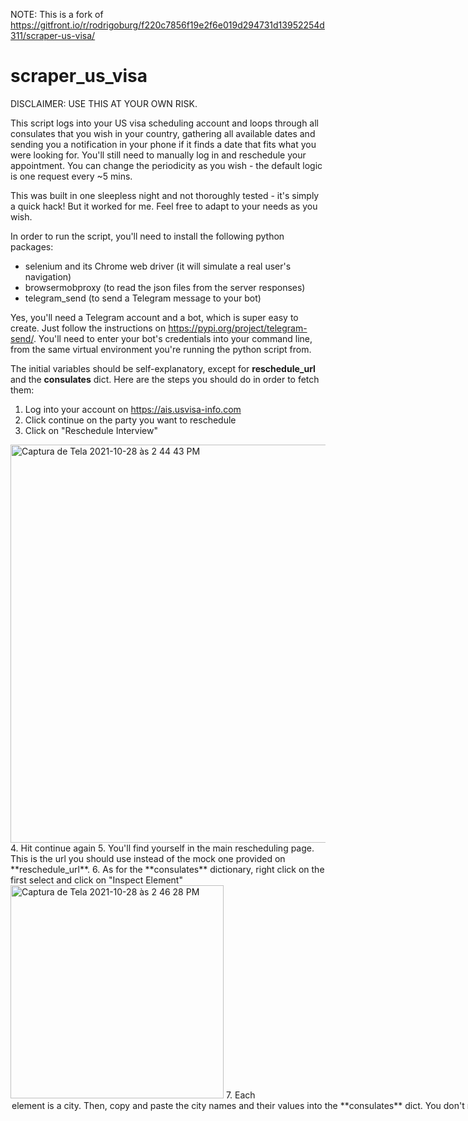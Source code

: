 NOTE: This is a fork of https://gitfront.io/r/rodrigoburg/f220c7856f19e2f6e019d294731d13952254d311/scraper-us-visa/

# scraper_us_visa

DISCLAIMER: USE THIS AT YOUR OWN RISK. 

This script logs into your US visa scheduling account and loops through all consulates that you wish in your country, gathering all available dates and sending you a notification in your phone if it finds a date that fits what you were looking for. You'll still need to manually log in and reschedule your appointment. You can change the periodicity as you wish - the default logic is one request every ~5 mins.

This was built in one sleepless night and not thoroughly tested - it's simply a quick hack! But it worked for me. Feel free to adapt to your needs as you wish.

In order to run the script, you'll need to install the following python packages: 
- selenium and its Chrome web driver (it will simulate a real user's navigation)
- browsermobproxy (to read the json files from the server responses)
- telegram_send (to send a Telegram message to your bot)

Yes, you'll need a Telegram account and a bot, which is super easy to create. Just follow the instructions on https://pypi.org/project/telegram-send/. You'll need to enter your bot's credentials into your command line, from the same virtual environment you're running the python script from.

The initial variables should be self-explanatory, except for **reschedule_url** and the **consulates** dict. Here are the steps you should do in order to fetch them:

1. Log into your account on https://ais.usvisa-info.com
2. Click continue on the party you want to reschedule
3. Click on "Reschedule Interview"
<img width="637" alt="Captura de Tela 2021-10-28 às 2 44 43 PM" src="https://user-images.githubusercontent.com/4325876/139318253-31dead80-676f-439c-bfd1-3c2100f16db3.png">
4. Hit continue again
5. You'll find yourself in the main rescheduling page. This is the url you should use instead of the mock one provided on **reschedule_url**.
6. As for the **consulates** dictionary, right click on the first select and click on "Inspect Element" 
<img width="341" alt="Captura de Tela 2021-10-28 às 2 46 28 PM" src="https://user-images.githubusercontent.com/4325876/139318555-e6f22771-1f77-49f5-be50-f95195e15767.png">
7. Each <option> element is a city. Then, copy and paste the city names and their values into the **consulates** dict. You don't need to pick all cities - just add the ones that make sense to you, even if only one.
<img width="435" alt="Captura de Tela 2021-10-28 às 2 46 54 PM" src="https://user-images.githubusercontent.com/4325876/139318642-67eb20bc-8ed8-456c-9d77-3603527599e9.png">

Also, don't forget to edit the date comparison logic to find the best date for your needs, nor the message sending logic (i.e. in what conditions the bot will ping your phone). Personally, I leave my phone notifications always muted, but Telegram lets you create exceptions for which it will trigger a real notification (with sound, buzz, etc). This way the bot could even wake me up at night if necessary (yes, I was this desperate).
  
Good luck!
